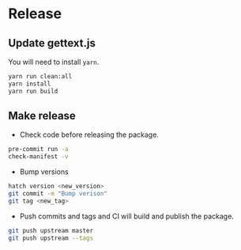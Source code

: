 # Release

## Update gettext.js

You will need to install `yarn`.

```bash
yarn run clean:all
yarn install
yarn run build
```

## Make release

* Check code before releasing the package.

```bash
pre-commit run -a
check-manifest -v
```

* Bump versions

```bash
hatch version <new_version>
git commit -m "Bump verison"
git tag <new_tag>
```

* Push commits and tags and CI will build and publish the package.

```bash
git push upstream master
git push upstream --tags
```
